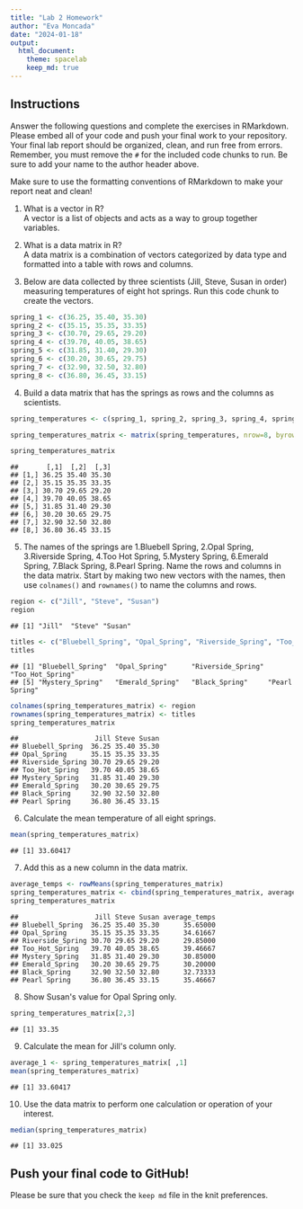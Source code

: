 ```yaml
---
title: "Lab 2 Homework"
author: "Eva Moncada"
date: "2024-01-18"
output:
  html_document: 
    theme: spacelab
    keep_md: true
---
```


## Instructions
Answer the following questions and complete the exercises in RMarkdown. Please embed all of your code and push your final work to your repository. Your final lab report should be organized, clean, and run free from errors. Remember, you must remove the `#` for the included code chunks to run. Be sure to add your name to the author header above.  

Make sure to use the formatting conventions of RMarkdown to make your report neat and clean!  

1. What is a vector in R?  
A vector is a list of objects and acts as a way to group together variables. 

2. What is a data matrix in R?  
A data matrix is a combination of vectors categorized by data type and formatted into a table with rows and columns.

3. Below are data collected by three scientists (Jill, Steve, Susan in order) measuring temperatures of eight hot springs. Run this code chunk to create the vectors.  

```r
spring_1 <- c(36.25, 35.40, 35.30)
spring_2 <- c(35.15, 35.35, 33.35)
spring_3 <- c(30.70, 29.65, 29.20)
spring_4 <- c(39.70, 40.05, 38.65)
spring_5 <- c(31.85, 31.40, 29.30)
spring_6 <- c(30.20, 30.65, 29.75)
spring_7 <- c(32.90, 32.50, 32.80)
spring_8 <- c(36.80, 36.45, 33.15)
```

4. Build a data matrix that has the springs as rows and the columns as scientists.  


```r
spring_temperatures <- c(spring_1, spring_2, spring_3, spring_4, spring_5, spring_6, spring_7, spring_8)
```


```r
spring_temperatures_matrix <- matrix(spring_temperatures, nrow=8, byrow=T)
```


```r
spring_temperatures_matrix
```

```
##       [,1]  [,2]  [,3]
## [1,] 36.25 35.40 35.30
## [2,] 35.15 35.35 33.35
## [3,] 30.70 29.65 29.20
## [4,] 39.70 40.05 38.65
## [5,] 31.85 31.40 29.30
## [6,] 30.20 30.65 29.75
## [7,] 32.90 32.50 32.80
## [8,] 36.80 36.45 33.15
```

5. The names of the springs are 1.Bluebell Spring, 2.Opal Spring, 3.Riverside Spring, 4.Too Hot Spring, 5.Mystery Spring, 6.Emerald Spring, 7.Black Spring, 8.Pearl Spring. Name the rows and columns in the data matrix. Start by making two new vectors with the names, then use `colnames()` and `rownames()` to name the columns and rows.


```r
region <- c("Jill", "Steve", "Susan")
region
```

```
## [1] "Jill"  "Steve" "Susan"
```


```r
titles <- c("Bluebell_Spring", "Opal_Spring", "Riverside_Spring", "Too_Hot_Spring", "Mystery_Spring", "Emerald_Spring", "Black_Spring", "Pearl Spring")
titles
```

```
## [1] "Bluebell_Spring"  "Opal_Spring"      "Riverside_Spring" "Too_Hot_Spring"  
## [5] "Mystery_Spring"   "Emerald_Spring"   "Black_Spring"     "Pearl Spring"
```


```r
colnames(spring_temperatures_matrix) <- region
rownames(spring_temperatures_matrix) <- titles
spring_temperatures_matrix
```

```
##                   Jill Steve Susan
## Bluebell_Spring  36.25 35.40 35.30
## Opal_Spring      35.15 35.35 33.35
## Riverside_Spring 30.70 29.65 29.20
## Too_Hot_Spring   39.70 40.05 38.65
## Mystery_Spring   31.85 31.40 29.30
## Emerald_Spring   30.20 30.65 29.75
## Black_Spring     32.90 32.50 32.80
## Pearl Spring     36.80 36.45 33.15
```

6. Calculate the mean temperature of all eight springs.


```r
mean(spring_temperatures_matrix)
```

```
## [1] 33.60417
```

7. Add this as a new column in the data matrix.  


```r
average_temps <- rowMeans(spring_temperatures_matrix)
spring_temperatures_matrix <- cbind(spring_temperatures_matrix, average_temps)
spring_temperatures_matrix
```

```
##                   Jill Steve Susan average_temps
## Bluebell_Spring  36.25 35.40 35.30      35.65000
## Opal_Spring      35.15 35.35 33.35      34.61667
## Riverside_Spring 30.70 29.65 29.20      29.85000
## Too_Hot_Spring   39.70 40.05 38.65      39.46667
## Mystery_Spring   31.85 31.40 29.30      30.85000
## Emerald_Spring   30.20 30.65 29.75      30.20000
## Black_Spring     32.90 32.50 32.80      32.73333
## Pearl Spring     36.80 36.45 33.15      35.46667
```

8. Show Susan's value for Opal Spring only.


```r
spring_temperatures_matrix[2,3]
```

```
## [1] 33.35
```


9. Calculate the mean for Jill's column only.  


```r
average_1 <- spring_temperatures_matrix[ ,1]
mean(spring_temperatures_matrix)
```

```
## [1] 33.60417
```

10. Use the data matrix to perform one calculation or operation of your interest.


```r
median(spring_temperatures_matrix)
```

```
## [1] 33.025
```

## Push your final code to GitHub!
Please be sure that you check the `keep md` file in the knit preferences.  
